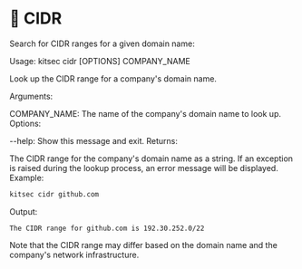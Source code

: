 # 📶  CIDR

Search for CIDR ranges for a given domain name:

Usage: kitsec cidr [OPTIONS] COMPANY_NAME

Look up the CIDR range for a company's domain name.

Arguments:

COMPANY_NAME: The name of the company's domain name to look up.
Options:

--help: Show this message and exit.
Returns:

The CIDR range for the company's domain name as a string.
If an exception is raised during the lookup process, an error message will be displayed.
Example:

```py
kitsec cidr github.com
```

Output:

```
The CIDR range for github.com is 192.30.252.0/22
```

Note that the CIDR range may differ based on the domain name and the company's network infrastructure.